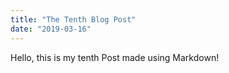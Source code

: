 ```yaml
---
title: "The Tenth Blog Post"
date: "2019-03-16"
---
```


Hello, this is my tenth Post made using Markdown!